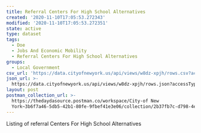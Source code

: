 ```yaml
---
title: Referral Centers For High School Alternatives
created: '2020-11-10T17:05:53.272343'
modified: '2020-11-10T17:05:53.272351'
state: active
type: dataset
tags:
  - Doe
  - Jobs And Economic Mobility
  - Referral Centers For High School Alternatives
groups:
  - Local Government
csv_url: 'https://data.cityofnewyork.us/api/views/w8dz-xpjh/rows.csv?accessType=DOWNLOAD'
json_url: >-
  https://data.cityofnewyork.us/api/views/w8dz-xpjh/rows.json?accessType=DOWNLOAD
layout: post
postman_collection_url: >-
  https://thedaydasource.postman.co/workspace/City-of New
  York~3b6f7a46-5db5-42b1-80fe-9fbef41e3e06/collection/2b37fb7c-d798-4e18-8a76-a854be775956
---
```

Listing of referral Centers For High School Alternatives
